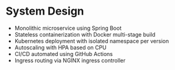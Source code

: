
# System Design

- Monolithic microservice using Spring Boot
- Stateless containerization with Docker multi-stage build
- Kubernetes deployment with isolated namespace per version
- Autoscaling with HPA based on CPU
- CI/CD automated using GitHub Actions
- Ingress routing via NGINX ingress controller

